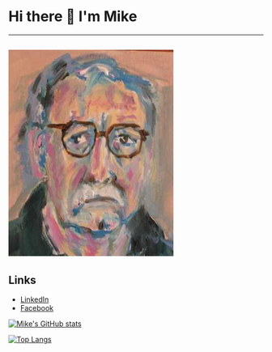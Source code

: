 # Hi there 👋 I'm Mike
---
 ![Mike](img/self_portrait_2019_2.jpg)
---
## Links

- [LinkedIn](https://www.linkedin.com/in/mdjgreen/)
- [Facebook](https://www.facebook.com/m.d.j.green)
<!--
**mikedjgreen/mikedjgreen** is a ✨ _special_ ✨ repository because its `README.md` (this file) appears on your GitHub profile.

Here are some ideas to get you started:

- 🔭 I’m currently working on ...
- 🌱 I’m currently learning ...
- 👯 I’m looking to collaborate on ...
- 🤔 I’m looking for help with ...
- 💬 Ask me about ...
- 📫 How to reach me: ...
- 😄 Pronouns: ...
- ⚡ Fun fact: ...
-->


[![Mike's GitHub stats](https://github-readme-stats.vercel.app/api?username=mikedjgreen&show_icons=true&show_owner=true)](https://github.com/mikedjgreen/github-readme-stats)

[![Top Langs](https://github-readme-stats.vercel.app/api/top-langs/?username=mikedjgreen&langs_count=6)](https://github.com/mikedjgreen/github-readme-stats)


